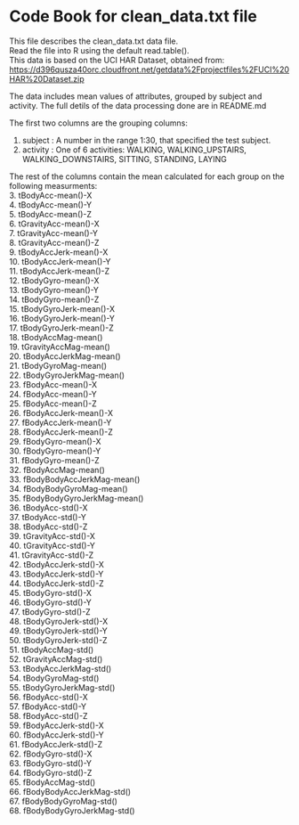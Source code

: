 Code Book for clean_data.txt file
========================================================

This file describes the clean_data.txt data file.  
Read the file into R using the default read.table().  
This data is based on the UCI HAR Dataset, obtained from:  
https://d396qusza40orc.cloudfront.net/getdata%2Fprojectfiles%2FUCI%20HAR%20Dataset.zip  
  
The data includes mean values of attributes, grouped by subject and activity. 
The full detils of the data processing done are in README.md
  
The first two columns are the grouping columns:  
1.  subject   : A number in the range 1:30, that specified the test subject.  
2.  activity  : One of 6 activities: WALKING, WALKING_UPSTAIRS, WALKING_DOWNSTAIRS, SITTING, STANDING, LAYING  
      
The rest of the columns contain the mean calculated for each group on the following measurments:  
3.  tBodyAcc-mean()-X            
4.  tBodyAcc-mean()-Y            
5.  tBodyAcc-mean()-Z            
6.  tGravityAcc-mean()-X         
7.  tGravityAcc-mean()-Y         
8.  tGravityAcc-mean()-Z         
9.  tBodyAccJerk-mean()-X        
10. tBodyAccJerk-mean()-Y        
11. tBodyAccJerk-mean()-Z        
12. tBodyGyro-mean()-X           
13. tBodyGyro-mean()-Y           
14. tBodyGyro-mean()-Z           
15. tBodyGyroJerk-mean()-X       
16. tBodyGyroJerk-mean()-Y       
17. tBodyGyroJerk-mean()-Z       
18. tBodyAccMag-mean()           
19. tGravityAccMag-mean()        
20. tBodyAccJerkMag-mean()       
21. tBodyGyroMag-mean()          
22. tBodyGyroJerkMag-mean()      
23. fBodyAcc-mean()-X            
24. fBodyAcc-mean()-Y            
25. fBodyAcc-mean()-Z            
26. fBodyAccJerk-mean()-X        
27. fBodyAccJerk-mean()-Y        
28. fBodyAccJerk-mean()-Z        
29. fBodyGyro-mean()-X           
30. fBodyGyro-mean()-Y           
31. fBodyGyro-mean()-Z           
32. fBodyAccMag-mean()           
33. fBodyBodyAccJerkMag-mean()   
34. fBodyBodyGyroMag-mean()      
35. fBodyBodyGyroJerkMag-mean()  
36. tBodyAcc-std()-X             
37. tBodyAcc-std()-Y             
38. tBodyAcc-std()-Z             
39. tGravityAcc-std()-X          
40. tGravityAcc-std()-Y          
41. tGravityAcc-std()-Z          
42. tBodyAccJerk-std()-X         
43. tBodyAccJerk-std()-Y         
44. tBodyAccJerk-std()-Z         
45. tBodyGyro-std()-X            
46. tBodyGyro-std()-Y            
47. tBodyGyro-std()-Z            
48. tBodyGyroJerk-std()-X        
49. tBodyGyroJerk-std()-Y        
50. tBodyGyroJerk-std()-Z        
51. tBodyAccMag-std()            
52. tGravityAccMag-std()         
53. tBodyAccJerkMag-std()        
54. tBodyGyroMag-std()           
55. tBodyGyroJerkMag-std()       
56. fBodyAcc-std()-X             
57. fBodyAcc-std()-Y             
58. fBodyAcc-std()-Z             
59. fBodyAccJerk-std()-X         
60. fBodyAccJerk-std()-Y         
61. fBodyAccJerk-std()-Z         
62. fBodyGyro-std()-X            
63. fBodyGyro-std()-Y            
64. fBodyGyro-std()-Z            
65. fBodyAccMag-std()            
66. fBodyBodyAccJerkMag-std()    
67. fBodyBodyGyroMag-std()       
68. fBodyBodyGyroJerkMag-std()   
  
  